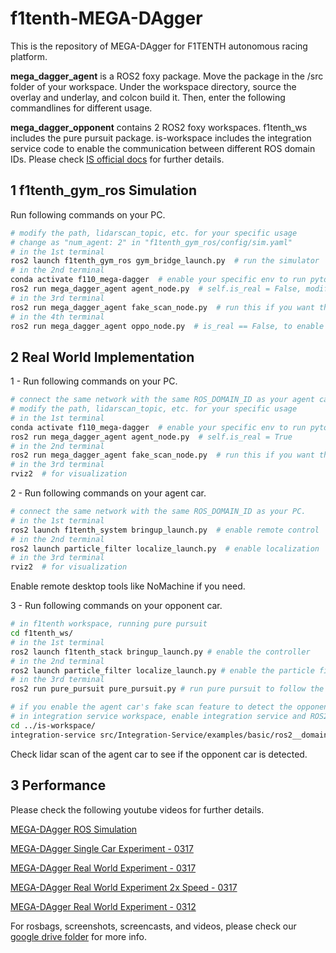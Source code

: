 # f1tenth-MEGA-DAgger
 This is the repository of MEGA-DAgger for F1TENTH autonomous racing platform.

**mega_dagger_agent** is a ROS2 foxy package. 
Move the package in the /src folder of your workspace.
Under the workspace directory, source the overlay and underlay, and colcon build it. 
Then, enter the following commandlines for different usage.

**mega_dagger_opponent** contains 2 ROS2 foxy workspaces. 
f1tenth_ws includes the pure pursuit package.
is-workspace includes the integration service code to enable the communication between different ROS domain IDs. 
Please check [IS official docs](https://integration-service.docs.eprosima.com/en/latest/examples/same_protocol/ros2_change_domain.html) for further details. 

## 1 f1tenth_gym_ros Simulation

Run following commands on your PC. 
```bash
# modify the path, lidarscan_topic, etc. for your specific usage
# change as "num_agent: 2" in "f1tenth_gym_ros/config/sim.yaml"
# in the 1st terminal
ros2 launch f1tenth_gym_ros gym_bridge_launch.py  # run the simulator
# in the 2nd terminal
conda activate f110_mega-dagger  # enable your specific env to run pytorch, etc.
ros2 run mega_dagger_agent agent_node.py  # self.is_real = False, modify self.lidarscan_topic
# in the 3rd terminal
ros2 run mega_dagger_agent fake_scan_node.py  # run this if you want the modified lidar scan
# in the 4th terminal
ros2 run mega_dagger_agent oppo_node.py  # is_real == False, to enable the opponent car in sim
```

## 2 Real World Implementation

1 - Run following commands on your PC. 
```bash
# connect the same network with the same ROS_DOMAIN_ID as your agent car. 
# modify the path, lidarscan_topic, etc. for your specific usage
# in the 1st terminal
conda activate f110_mega-dagger  # enable your specific env to run pytorch, etc.
ros2 run mega_dagger_agent agent_node.py  # self.is_real = True
# in the 2nd terminal
ros2 run mega_dagger_agent fake_scan_node.py  # run this if you want the modified lidar scan
# in the 3rd terminal
rviz2  # for visualization
```

2 - Run following commands on your agent car.
```bash
# connect the same network with the same ROS_DOMAIN_ID as your PC. 
# in the 1st terminal
ros2 launch f1tenth_system bringup_launch.py  # enable remote control
# in the 2nd terminal
ros2 launch particle_filter localize_launch.py  # enable localization
# in the 3rd terminal
rviz2  # for visualization
```
Enable remote desktop tools like NoMachine if you need. 

3 - Run following commands on your opponent car.
```bash
# in f1tenth workspace, running pure pursuit
cd f1tenth_ws/
# in the 1st terminal
ros2 launch f1tenth_stack bringup_launch.py # enable the controller
# in the 2nd terminal
ros2 launch particle_filter localize_launch.py # enable the particle filter to do localization
# in the 3rd terminal
ros2 run pure_pursuit pure_pursuit.py # run pure pursuit to follow the waypoints

# if you enable the agent car's fake scan feature to detect the opponent car, please do the following
# in integration service workspace, enable integration service and ROS2 topic conversion
cd ../is-workspace/
integration-service src/Integration-Service/examples/basic/ros2__domain_id_change.yaml # run the integration service to connect different ros2 topics under different ros2 domain ID
```
Check lidar scan of the agent car to see if the opponent car is detected. 

## 3 Performance

Please check the following youtube videos for further details. 

[MEGA-DAgger ROS Simulation](https://youtu.be/qApr0d056ck)

[MEGA-DAgger Single Car Experiment - 0317](https://youtu.be/WKTLcDU4JrU)

[MEGA-DAgger Real World Experiment - 0317](https://youtu.be/dhB0yfGq3-U)

[MEGA-DAgger Real World Experiment 2x Speed - 0317](https://youtu.be/mScCIROcDVE)

[MEGA-DAgger Real World Experiment - 0312](https://youtu.be/iLBIYTLuNkQ)

For rosbags, screenshots, screencasts, and videos, please check our [google drive folder](https://drive.google.com/drive/folders/1F-9hQEbKbUTK9yWpuRIfvNrADnqi8esk?usp=drive_link) for more info. 